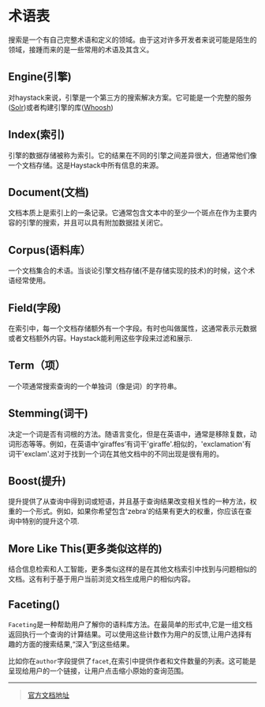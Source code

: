 # 术语表

搜索是一个有自己完整术语和定义的领域。由于这对许多开发者来说可能是陌生的领域，接踵而来的是一些常用的术语及其含义。

## Engine(引擎)
对haystack来说，引擎是一个第三方的搜索解决方案。它可能是一个完整的服务([Solr](http://lucene.apache.org/solr/))或者构建引擎的库([Whoosh](https://bitbucket.org/mchaput/whoosh/))

## Index(索引)
引擎的数据存储被称为索引。它的结果在不同的引擎之间差异很大，但通常他们像一个文档存储。这是Haystack中所有信息的来源。

## Document(文档)
文档本质上是索引上的一条记录。它通常包含文本中的至少一个斑点在作为主要内容的引擎的搜索，并且可以具有附加数据挂关闭它。

## Corpus(语料库）
一个文档集合的术语。当谈论引擎文档存储(不是存储实现的技术)的时候，这个术语经常使用。

## Field(字段)
在索引中，每一个文档存储额外有一个字段。有时也叫做属性，这通常表示元数据或者文档额外内容。Haystack能利用这些字段来过滤和展示.

## Term（项）
一个项通常搜索查询的一个单独词（像是词）的字符串。

## Stemming(词干)
决定一个词是否有词根的方法。随语言变化，但是在英语中，通常是移除复数，动词形态等等。例如，在英语中‘giraffes’有词干'giraffe'.相似的，'exclamation'有词干'exclam'.这对于找到一个词在其他文档中的不同出现是很有用的。

## Boost(提升)
提升提供了从查询中得到词或短语，并且基于查询结果改变相关性的一种方法，权重的一个形式。例如，如果你希望包含'zebra'的结果有更大的权重，你应该在查询中特别的提升这个项.

## More Like This(更多类似这样的)
结合信息检索和人工智能，更多类似这样的是在其他文档索引中找到与问题相似的文档。这有利于基于用户当前浏览文档生成用户的相似内容。

## Faceting()

`Faceting`是一种帮助用户了解你的语料库方法。在最简单的形式中,它是一组文档返回执行一个查询的计算结果。可以使用这些计数作为用户的反馈,让用户选择有趣的方面的搜索结果,“深入”到这些结果。

比如你在`author`字段提供了`facet`,在索引中提供作者和文件数量的列表。这可能是呈现给用户的一个链接，让用户点击缩小原始的查询范围。


---
> [官方文档地址](http://django-haystack.readthedocs.org/en/latest/glossary.html)












